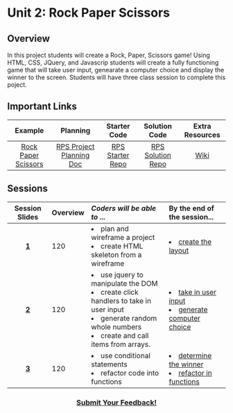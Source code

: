 # Unit 2: Rock Paper Scissors


## Overview
In this project students will create a Rock, Paper, Scissors game! Using HTML, CSS, JQuery, and Javascrip students will create a fully functioning game that will take user input, genearate a computer choice and display the winner to the screen. Students will have three class session to complete this poject.

## Important Links

| Example | Planning |  Starter Code | Solution Code  |  Extra Resources |
|:-------:|:-------:|:-------:|:-------:|:-------:|
| [Rock Paper Scissors](https://ScriptEdcurriculum.github.io/advanced_rockpaperscissors_solution) |[RPS Project Planning Doc](https://drive.google.com/open?id=1dddAl5l-A1l0gA-oGxpcCFmlxRJzB7il39QEqmAm2Bs)| [RPS Starter Repo](https://github.com/ScriptEdcurriculum/advanced_rockpaperscissors_startercode) | [RPS Solution Repo](https://github.com/ScriptEdcurriculum/advanced_rockpaperscissors_solution)|[Wiki](https://github.com/ScriptEdcurriculum/curriculum2016/wiki/foundationsCourse#unit-9-conditionals-variables--strings)|

## Sessions 
|Session Slides|Overview|*Coders will be able to ...*|By the end of the session...|
|:-------:|-------|:-------|:-------|
|[**1**](https://docs.google.com/presentation/d/1ZktWplvZWdjnDF2dpS6sj14J1MHnG9P4AymCSCgWR-U/edit#slide=id.g1d0118cf2a_0_406)|120| <li> plan and wireframe a project</li>  <li> create HTML skeleton from a wireframe</li>| <li>[create the layout](https://github.com/ScriptEdcurriculum/advanced_rockpaperscissors_solution/tree/step-01/index.html)</li>|
|[**2**](https://docs.google.com/presentation/d/1ZktWplvZWdjnDF2dpS6sj14J1MHnG9P4AymCSCgWR-U/edit#slide=id.g1f587f6424_5_5)|120| <li> use jquery to manipulate the DOM</li> <li> create click handlers to take in user input</li><li>  generate random whole numbers</li> <li> create and call items from arrays.</li> | <li>[take in user input](https://github.com/ScriptEdcurriculum/advanced_rockpaperscissors_solution/blob/step-03/script.js)</li> <li>[generate computer choice](https://github.com/ScriptEdcurriculum/advanced_rockpaperscissors_solution/tree/step-04/script.js)</li>|
|[**3**](https://docs.google.com/presentation/d/1ZktWplvZWdjnDF2dpS6sj14J1MHnG9P4AymCSCgWR-U/edit#slide=id.g1e220fa94a_0_4)|120| <li> use conditional statements</li> <li> refactor code into functions</li>| <li>[determine the winner](https://github.com/ScriptEdcurriculum/advanced_rockpaperscissors_solution/tree/step-06/script.js)</li> <li>[refactor in functions](https://github.com/ScriptEdcurriculum/advanced_rockpaperscissors_solution/tree/step-07/script.js)</li>|

<h3 align="center"><a href="https://docs.google.com/forms/d/e/1FAIpQLSfx0wkLyw_jSOhWR2yY8GTR8TV2NXYZc40us7aPHnl9bO6WAQ/viewform">Submit Your Feedback!</a></h3>

